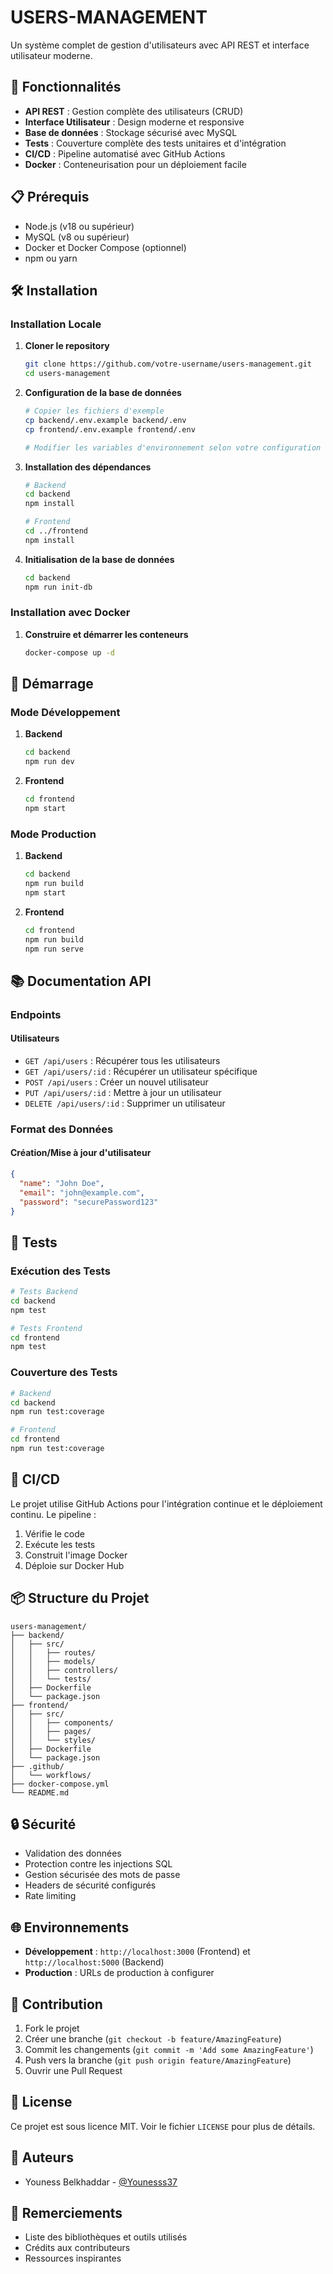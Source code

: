 # USERS-MANAGEMENT

Un système complet de gestion d'utilisateurs avec API REST et interface utilisateur moderne.

## 🚀 Fonctionnalités

- **API REST** : Gestion complète des utilisateurs (CRUD)
- **Interface Utilisateur** : Design moderne et responsive
- **Base de données** : Stockage sécurisé avec MySQL
- **Tests** : Couverture complète des tests unitaires et d'intégration
- **CI/CD** : Pipeline automatisé avec GitHub Actions
- **Docker** : Conteneurisation pour un déploiement facile

## 📋 Prérequis

- Node.js (v18 ou supérieur)
- MySQL (v8 ou supérieur)
- Docker et Docker Compose (optionnel)
- npm ou yarn

## 🛠️ Installation

### Installation Locale

1. **Cloner le repository**
   ```bash
   git clone https://github.com/votre-username/users-management.git
   cd users-management
   ```

2. **Configuration de la base de données**
   ```bash
   # Copier les fichiers d'exemple
   cp backend/.env.example backend/.env
   cp frontend/.env.example frontend/.env
   
   # Modifier les variables d'environnement selon votre configuration
   ```

3. **Installation des dépendances**
   ```bash
   # Backend
   cd backend
   npm install
   
   # Frontend
   cd ../frontend
   npm install
   ```

4. **Initialisation de la base de données**
   ```bash
   cd backend
   npm run init-db
   ```

### Installation avec Docker

1. **Construire et démarrer les conteneurs**
   ```bash
   docker-compose up -d
   ```

## 🚀 Démarrage

### Mode Développement

1. **Backend**
   ```bash
   cd backend
   npm run dev
   ```

2. **Frontend**
   ```bash
   cd frontend
   npm start
   ```

### Mode Production

1. **Backend**
   ```bash
   cd backend
   npm run build
   npm start
   ```

2. **Frontend**
   ```bash
   cd frontend
   npm run build
   npm run serve
   ```

## 📚 Documentation API

### Endpoints

#### Utilisateurs

- `GET /api/users` : Récupérer tous les utilisateurs
- `GET /api/users/:id` : Récupérer un utilisateur spécifique
- `POST /api/users` : Créer un nouvel utilisateur
- `PUT /api/users/:id` : Mettre à jour un utilisateur
- `DELETE /api/users/:id` : Supprimer un utilisateur

### Format des Données

#### Création/Mise à jour d'utilisateur
```json
{
  "name": "John Doe",
  "email": "john@example.com",
  "password": "securePassword123"
}
```

## 🧪 Tests

### Exécution des Tests

```bash
# Tests Backend
cd backend
npm test

# Tests Frontend
cd frontend
npm test
```

### Couverture des Tests

```bash
# Backend
cd backend
npm run test:coverage

# Frontend
cd frontend
npm run test:coverage
```

## 🔄 CI/CD

Le projet utilise GitHub Actions pour l'intégration continue et le déploiement continu. Le pipeline :

1. Vérifie le code
2. Exécute les tests
3. Construit l'image Docker
4. Déploie sur Docker Hub

## 📦 Structure du Projet

```
users-management/
├── backend/
│   ├── src/
│   │   ├── routes/
│   │   ├── models/
│   │   ├── controllers/
│   │   └── tests/
│   ├── Dockerfile
│   └── package.json
├── frontend/
│   ├── src/
│   │   ├── components/
│   │   ├── pages/
│   │   └── styles/
│   ├── Dockerfile
│   └── package.json
├── .github/
│   └── workflows/
├── docker-compose.yml
└── README.md
```

## 🔒 Sécurité

- Validation des données
- Protection contre les injections SQL
- Gestion sécurisée des mots de passe
- Headers de sécurité configurés
- Rate limiting

## 🌐 Environnements

- **Développement** : `http://localhost:3000` (Frontend) et `http://localhost:5000` (Backend)
- **Production** : URLs de production à configurer

## 🤝 Contribution

1. Fork le projet
2. Créer une branche (`git checkout -b feature/AmazingFeature`)
3. Commit les changements (`git commit -m 'Add some AmazingFeature'`)
4. Push vers la branche (`git push origin feature/AmazingFeature`)
5. Ouvrir une Pull Request

## 📝 License

Ce projet est sous licence MIT. Voir le fichier `LICENSE` pour plus de détails.

## 👥 Auteurs

- Youness Belkhaddar - [@Younesss37](https://github.com/Younesss37)

## 🙏 Remerciements

- Liste des bibliothèques et outils utilisés
- Crédits aux contributeurs
- Ressources inspirantes 
